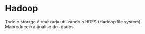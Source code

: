 # Hadoop
Todo o storage é realizado utilizando o HDFS (Hadoop file system) \
Mapreduce é a analise dos dados. 
